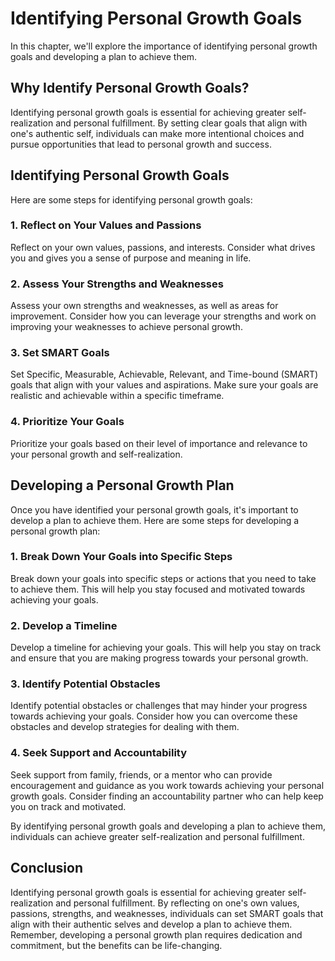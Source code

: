 # Identifying Personal Growth Goals

In this chapter, we'll explore the importance of identifying personal growth goals and developing a plan to achieve them.

Why Identify Personal Growth Goals?
-----------------------------------

Identifying personal growth goals is essential for achieving greater self-realization and personal fulfillment. By setting clear goals that align with one's authentic self, individuals can make more intentional choices and pursue opportunities that lead to personal growth and success.

Identifying Personal Growth Goals
---------------------------------

Here are some steps for identifying personal growth goals:

### 1. Reflect on Your Values and Passions

Reflect on your own values, passions, and interests. Consider what drives you and gives you a sense of purpose and meaning in life.

### 2. Assess Your Strengths and Weaknesses

Assess your own strengths and weaknesses, as well as areas for improvement. Consider how you can leverage your strengths and work on improving your weaknesses to achieve personal growth.

### 3. Set SMART Goals

Set Specific, Measurable, Achievable, Relevant, and Time-bound (SMART) goals that align with your values and aspirations. Make sure your goals are realistic and achievable within a specific timeframe.

### 4. Prioritize Your Goals

Prioritize your goals based on their level of importance and relevance to your personal growth and self-realization.

Developing a Personal Growth Plan
---------------------------------

Once you have identified your personal growth goals, it's important to develop a plan to achieve them. Here are some steps for developing a personal growth plan:

### 1. Break Down Your Goals into Specific Steps

Break down your goals into specific steps or actions that you need to take to achieve them. This will help you stay focused and motivated towards achieving your goals.

### 2. Develop a Timeline

Develop a timeline for achieving your goals. This will help you stay on track and ensure that you are making progress towards your personal growth.

### 3. Identify Potential Obstacles

Identify potential obstacles or challenges that may hinder your progress towards achieving your goals. Consider how you can overcome these obstacles and develop strategies for dealing with them.

### 4. Seek Support and Accountability

Seek support from family, friends, or a mentor who can provide encouragement and guidance as you work towards achieving your personal growth goals. Consider finding an accountability partner who can help keep you on track and motivated.

By identifying personal growth goals and developing a plan to achieve them, individuals can achieve greater self-realization and personal fulfillment.

Conclusion
----------

Identifying personal growth goals is essential for achieving greater self-realization and personal fulfillment. By reflecting on one's own values, passions, strengths, and weaknesses, individuals can set SMART goals that align with their authentic selves and develop a plan to achieve them. Remember, developing a personal growth plan requires dedication and commitment, but the benefits can be life-changing.
